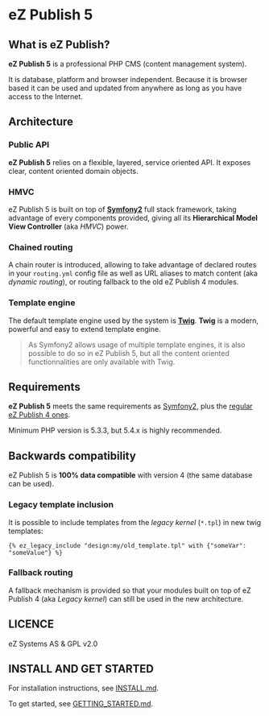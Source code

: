 # eZ Publish 5

## What is eZ Publish?
**eZ Publish 5** is a professional PHP CMS (content management system).

It is database, platform and browser independent. Because it is
browser based it can be used and updated from anywhere as long as you have
access to the Internet.


## Architecture
### Public API
**eZ Publish 5** relies on a flexible, layered, service oriented API.
It exposes clear, content oriented domain objects.

### HMVC
eZ Publish 5 is built on top of **[Symfony2](http://symfony.com)** full stack framework, taking advantage of
every components provided, giving all its **Hierarchical Model View Controller** (aka *HMVC*) power.

### Chained routing
A chain router is introduced, allowing to take advantage of declared routes in your `routing.yml` config file as well as
URL aliases to match content (aka *dynamic routing*), or routing fallback to the old eZ Publish 4 modules.

### Template engine
The default template engine used by the system is **[Twig](http://twig.sensiolabs.org/)**.
**Twig** is a modern, powerful and easy to extend template engine.

> As Symfony2 allows usage of multiple template engines, it is also possible to do so in eZ Publish 5, but all the
> content oriented functionnalities are only available with Twig.

## Requirements
**eZ Publish 5** meets the same requirements as [Symfony2](http://symfony.com/doc/master/reference/requirements.html), 
plus the [regular eZ Publish 4 ones](http://doc.ez.no/eZ-Publish/Technical-manual/4.x/Installation/Normal-installation/Requirements-for-doing-a-normal-installation).

Minimum PHP version is 5.3.3, but 5.4.x is highly recommended.

## Backwards compatibility
eZ Publish 5 is **100% data compatible** with version 4 (the same database can be used).

### Legacy template inclusion
It is possible to include templates from the *legacy kernel* (`*.tpl`) in new twig templates:

```jinja
{% ez_legacy_include "design:my/old_template.tpl" with {"someVar": "someValue"} %}
```

### Fallback routing
A fallback mechanism is provided so that your modules built on top of eZ Publish 4 (aka *Legacy kernel*)
can still be used in the new architecture.


## LICENCE
eZ Systems AS & GPL v2.0

## INSTALL AND GET STARTED
For installation instructions, see [INSTALL.md](https://github.com/ezsystems/ezpublish5/blob/master/INSTALL.md).

To get started, see [GETTING_STARTED.md](https://github.com/ezsystems/ezpublish5/blob/master/GETTING_STARTED.md).
